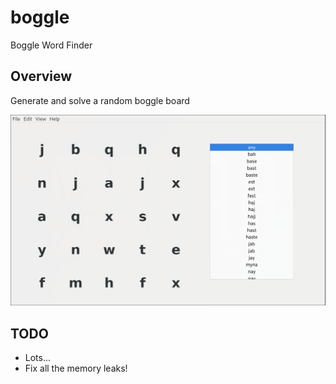# boggle
Boggle Word Finder

## Overview

Generate and solve a random boggle board


![boggle board](images/boggle.png)

## TODO

* Lots...
* Fix all the memory leaks!
